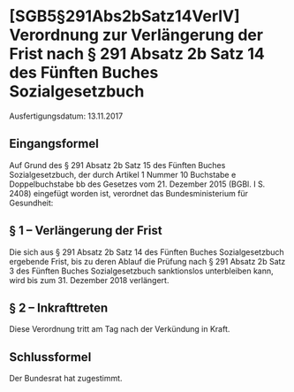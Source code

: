 # [SGB5§291Abs2bSatz14VerlV] Verordnung zur Verlängerung der Frist nach § 291 Absatz 2b Satz 14 des Fünften Buches Sozialgesetzbuch

Ausfertigungsdatum: 13.11.2017

 

## Eingangsformel

Auf Grund des § 291 Absatz 2b Satz 15 des Fünften Buches Sozialgesetzbuch, der durch Artikel 1 Nummer 10 Buchstabe e Doppelbuchstabe bb des Gesetzes vom 21. Dezember 2015 (BGBl. I S. 2408) eingefügt worden ist, verordnet das Bundesministerium für Gesundheit:


## § 1 – Verlängerung der Frist

Die sich aus § 291 Absatz 2b Satz 14 des Fünften Buches Sozialgesetzbuch ergebende Frist, bis zu deren Ablauf die Prüfung nach § 291 Absatz 2b Satz 3 des Fünften Buches Sozialgesetzbuch sanktionslos unterbleiben kann, wird bis zum 31. Dezember 2018 verlängert.


## § 2 – Inkrafttreten

Diese Verordnung tritt am Tag nach der Verkündung in Kraft.


## Schlussformel

Der Bundesrat hat zugestimmt.
